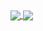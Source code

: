 <a href="https://github.com/anuraghazra/github-readme-stats">
  <img align="center" src="https://github-readme-stats.vercel.app/api?username=hcompleto&show_icons=true&theme=dark&count_private=true" />
  <img align="center" src="https://github-readme-stats.vercel.app/api/top-langs/?username=hcompleto&theme=dark&layout=compact" />
</a>

